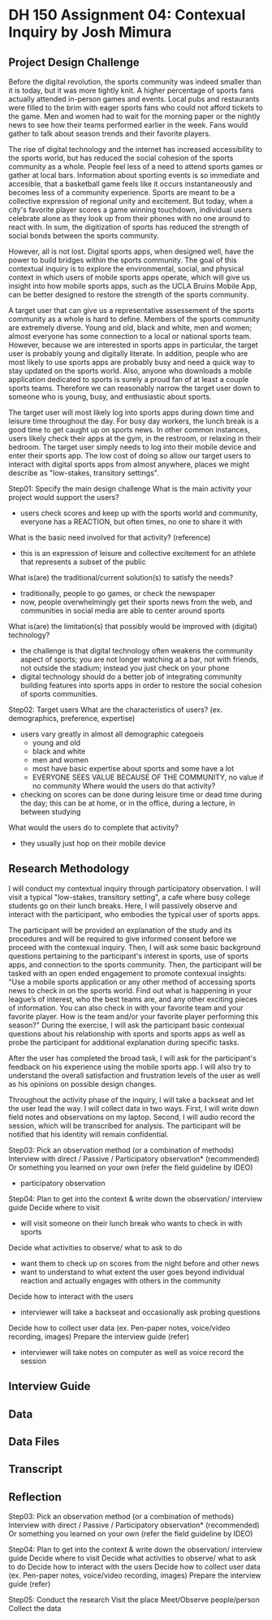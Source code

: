 
# DH 150 Assignment 04: Contexual Inquiry by Josh Mimura

## Project Design Challenge

Before the digital revolution, the sports community was indeed smaller than it is today, but it was more tightly knit. A higher percentage of sports fans actually attended in-person games and events. Local pubs and restaurants were filled to the brim with eager sports fans who could not afford tickets to the game. Men and women had to wait for the morning paper or the nightly news to see how their teams performed earlier in the week. Fans would gather to talk about season trends and their favorite players. 

The rise of digital technology and the internet has increased accessibility to the sports world, but has reduced the social cohesion of the sports community as a whole. People feel less of a need to attend sports games or gather at local bars. Information about sporting events is so immediate and accesible, that a basketball game feels like it occurs instantaneously and becomes less of a community experience. Sports are meant to be a collective expression of regional unity and excitement.
But today, when a city's favorite player scores a game winning touchdown, individual users celebrate alone as they look up from their phones with no one around to react with. In sum, the digitization of sports has reduced the strength of social bonds between the sports community.  

However, all is not lost. Digital sports apps, when designed well, have the power to build bridges within the sports community. The goal of this contextual inquiry is to explore the environmental, social, and physical context in which users of mobile sports apps operate, which will give us insight into how mobile sports apps, such as the UCLA Bruins Mobile App, can be better designed to restore the strength of the sports community.  

A target user that can give us a representative assessement of the sports community as a whole is hard to define. Members of the sports community are extremely diverse. Young and old, black and white, men and women; almost everyone has some connection to a local or national sports team. However, because we are interested in sports apps in particular, the target user is probably young and digitally literate. In addition, people who are most likely to use sports apps are probably busy and need a quick way to stay updated on the sports world. Also, anyone who downloads a mobile application dedicated to sports is surely a proud fan of at least a couple sports teams. Therefore we can reasonably narrow the target user down to someone who is young, busy, and enthusiastic about sports. 

The target user will most likely log into sports apps during down time and leisure time throughout the day. For busy day workers, the lunch break is a good time to get caught up on sports news. In other common instances, users likely check their apps at the gym, in the restroom, or relaxing in their bedroom. The target user simply needs to log into their mobile device and enter their sports app. The low cost of doing so allow our target users to interact with digital sports apps from almost anywhere, places we might describe as "low-stakes, transitory settings".






Step01: Specify the main design challenge 
What is the main activity your project would support the users?
- users check scores and keep up with the sports world and community, everyone has a REACTION, but often times, no one to share it with

What is the basic need involved for that activity? (reference)
- this is an expression of leisure and collective excitement for an athlete that represents a subset of the public

What is(are) the traditional/current solution(s) to satisfy the needs?
- traditionally, people to go games, or check the newspaper
- now, people overwhelmingly get their sports news from the web, and communities in social media are able to center around sports

What is(are) the limitation(s) that possibly would be improved with (digital) technology?
- the challenge is that digital technology often weakens the community aspect of sports; you are not longer watching at a bar, not with friends, not outside the stadium; instead you just check on your phone 
- digital technology should do a better job of integrating community building features into sports apps in order to restore the social cohesion of sports communities.

Step02: Target users 
What are the characteristics of users? (ex. demographics, preference, expertise) 
- users vary greatly in almost all demographic categoeis
  - young and old
  - black and white
  - men and women
  - most have basic expertise about sports and some have a lot
  - EVERYONE SEES VALUE BECAUSE OF THE COMMUNITY, no value if no community
Where would the users do that activity?
- checking on scores can be done during leisure time or dead time during the day; this can be at home, or in the office, during a lecture, in between studying

What would the users do to complete that activity? 
- they usually just hop on their mobile device



## Research Methodology

I will conduct my contextual inquiry through participatory observation. I will visit a typical "low-stakes, transitory setting", a cafe where busy college students go on their lunch breaks. Here, I will passively observe and interact with the participant, who embodies the typical user of sports apps. 

The participant will be provided an explanation of the study and its procedures and will be required to give informed consent before we proceed with the contexual inquiry. Then, I will ask some basic background questions pertaining to the participant's interest in sports, use of sports apps, and connection to the sports community. Then, the participant will be tasked with an open ended engagement to promote contexual insights: "Use a mobile sports application or any other method of accessing sports news to check in on the sports world. Find out what is happening in your league’s of interest, who the best teams are, and any other exciting pieces of information. You can also check in with your favorite team and your favorite player. How is the team and/or your favorite player performing this season?" During the exercise, I will ask the participant basic contexual questions about his relationship with sports and sports apps as well as probe the participant for additional explanation during specific tasks. 

After the user has completed the broad task, I will ask for the participant's feedback on his experience using the mobile sports app. I will also try to understand the overall satisfaction and frustration levels of the user as well as his opinions on possible design changes. 

Throughout the activity phase of the inquiry, I will take a backseat and let the user lead the way. I will collect data in two ways. First, I will write down field notes and observations on my laptop. Second, I will audio record the session, which will be transcribed for analysis. The participant will be notified that his identity will remain confidential. 




Step03: Pick an observation method (or a combination of methods) 
Interview with direct / Passive / Participatory observation* (recommended)
Or something you learned on your own (refer the field guideline by IDEO)

- participatory observation

Step04: Plan to get into the context & write down the observation/ interview guide 
Decide where to visit

- will visit someone on their lunch break who wants to check in with sports

Decide what activities to observe/ what to ask to do

- want them to check up on scores from the night before and other news
- want to understand to what extent the user goes beyond individual reaction and actually engages with others in the community


Decide how to interact with the users 
- interviewer will take a backseat and occasionally ask probing questions 

Decide how to collect user data (ex. Pen-paper notes, voice/video recording, images)
Prepare the interview guide (refer)
- interviewer will take notes on computer as well as voice record the session 

## Interview Guide

## Data

## Data Files

## Transcript

## Reflection


Step03: Pick an observation method (or a combination of methods) 
Interview with direct / Passive / Participatory observation* (recommended)
Or something you learned on your own (refer the field guideline by IDEO)

Step04: Plan to get into the context & write down the observation/ interview guide 
Decide where to visit
Decide what activities to observe/ what to ask to do
Decide how to interact with the users 
Decide how to collect user data (ex. Pen-paper notes, voice/video recording, images)
Prepare the interview guide (refer)

Step05: Conduct the research
Visit the place
Meet/Observe people/person
Collect the data
